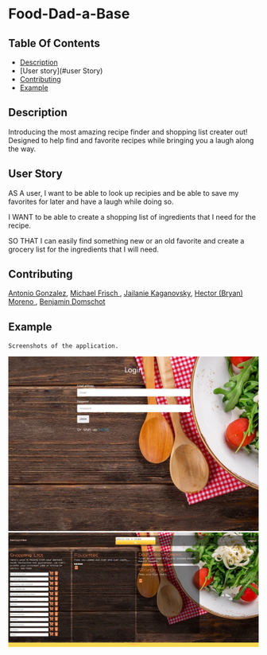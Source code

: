 
  
  # Food-Dad-a-Base

  ## Table Of Contents
  - [Description](#description)
  - [User story](#user Story)
  - [Contributing](#contributing)
  - [Example](#example)

  ## Description 
  Introducing the most amazing recipe finder and shopping list creater out! Designed to help find and favorite 
  recipes while bringing you a laugh along the way. 

  ## User Story
  AS A user, I want to be able to look up recipies and be able to save my favorites for later and have a laugh while doing so. 

  I WANT to be able to create a shopping list of ingredients that I need for the recipe. 

  SO THAT I can easily find something new or an old favorite and create a grocery list for the ingredients that I will need. 
  

  ## Contributing
  [Antonio Gonzalez](http://github.com/goantonioUW),
  [Michael Frisch ](http://github.com/mfrisch87),
  [Jailanie Kaganovsky](http://github.com/jkaganovsky),
  [Hector (Bryan) Moreno ](http://github.com/bfourGitHub),
  [Benjamin Domschot ](http://github.com/Bdomschot)


  ## Example
    Screenshots of the application.
  ![Screenshot of the login page](public/stylesheets/assets/Screenshot2.png)
  ![Screenshot of the members page](public/stylesheets/assets/screenshot.png)
  
  


